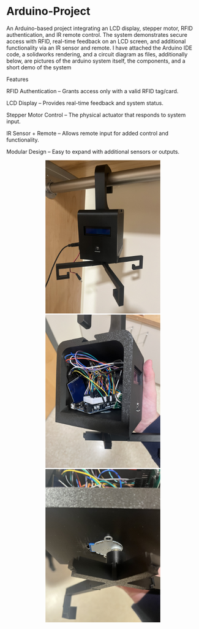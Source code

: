 # Arduino-Project
An Arduino-based project integrating an LCD display, stepper motor, RFID authentication, and IR remote control. The system demonstrates secure access with RFID, real-time feedback on an LCD screen, and additional functionality via an IR sensor and remote. I have attached the Arduino IDE code, a solidworks rendering, and a circuit diagram as files, additionally below, are pictures of the arduino system itself, the components, and a short demo of the system

Features

RFID Authentication – Grants access only with a valid RFID tag/card.

LCD Display – Provides real-time feedback and system status.

Stepper Motor Control – The physical actuator that responds to system input.

IR Sensor + Remote – Allows remote input for added control and functionality.

Modular Design – Easy to expand with additional sensors or outputs.

<p align="center">
  <img src="Display1.jpg" alt="Display1" width="300"/>
  <img src="Display2.jpg" alt="Display2" width="300"/>
  <img src="Display3.jpg" alt="Display3" width="300"/>
</p>
